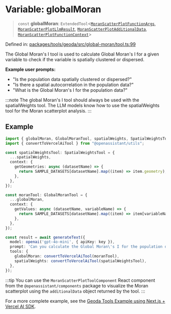 # Variable: globalMoran

> `const` **globalMoran**: `ExtendedTool`\<[`MoranScatterPlotFunctionArgs`](../type-aliases/MoranScatterPlotFunctionArgs.md), [`MoranScatterPlotLlmResult`](../type-aliases/MoranScatterPlotLlmResult.md), [`MoranScatterPlotAdditionalData`](../type-aliases/MoranScatterPlotAdditionalData.md), [`MoranScatterPlotFunctionContext`](../type-aliases/MoranScatterPlotFunctionContext.md)\>

Defined in: [packages/tools/geoda/src/global-moran/tool.ts:99](https://github.com/GeoDaCenter/openassistant/blob/37d127dc7a76d6b5cf9de906c055e4c904e3dfed/packages/tools/geoda/src/global-moran/tool.ts#L99)

The Global Moran's I tool is used to calculate Global Moran's I for a given variable to check if the variable is spatially clustered or dispersed.

**Example user prompts:**
- "Is the population data spatially clustered or dispersed?"
- "Is there a spatial autocorrelation in the population data?"
- "What is the Global Moran's I for the population data?"

:::note
The global Moran's I tool should always be used with the spatialWeights tool. The LLM models know how to use the spatialWeights tool for the Moran scatterplot analysis.
:::

## Example

```typescript
import { globalMoran, GlobalMoranTool, spatialWeights, SpatialWeightsTool } from "@openassistant/geoda";
import { convertToVercelAiTool } from "@openassistant/utils";

const spatialWeightsTool: SpatialWeightsTool = {
  ...spatialWeights,
  context: {
    getGeometries: async (datasetName) => {
      return SAMPLE_DATASETS[datasetName].map((item) => item.geometry);
    },
  },
});

const moranTool: GlobalMoranTool = {
  ...globalMoran,
  context: {
    getValues: async (datasetName, variableName) => {
      return SAMPLE_DATASETS[datasetName].map((item) => item[variableName]);
    },
  },
});

const result = await generateText({
  model: openai('gpt-4o-mini', { apiKey: key }),
  prompt: 'Can you calculate the Global Moran\'s I for the population data?',
  tools: {
    globalMoran: convertToVercelAiTool(moranTool),
    spatialWeights: convertToVercelAiTool(spatialWeightsTool),
  },
});
```

:::tip
You can use the `MoranScatterPlotToolComponent` React component from the `@openassistant/components` package to visualize the Moran scatterplot using
the `additionalData` object returned by the tool.
:::

For a more complete example, see the [Geoda Tools Example using Next.js + Vercel AI SDK](https://github.com/openassistant/openassistant/tree/main/examples/vercel_geoda_example).
